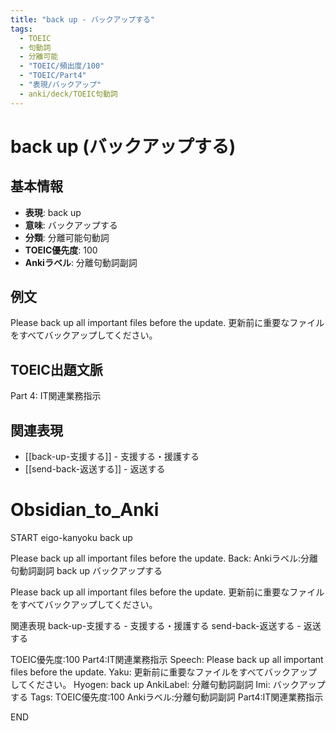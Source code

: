 ```yaml
---
title: "back up - バックアップする"
tags:
  - TOEIC
  - 句動詞
  - 分離可能
  - "TOEIC/頻出度/100"
  - "TOEIC/Part4"
  - "表現/バックアップ"
  - anki/deck/TOEIC句動詞
---
```


# back up (バックアップする)

## 基本情報
- **表現**: back up
- **意味**: バックアップする
- **分類**: 分離可能句動詞
- **TOEIC優先度**: 100
- **Ankiラベル**: 分離句動詞副詞

## 例文
Please back up all important files before the update.
更新前に重要なファイルをすべてバックアップしてください。

## TOEIC出題文脈
Part 4: IT関連業務指示

## 関連表現
- [[back-up-支援する]] - 支援する・援護する
- [[send-back-返送する]] - 返送する

# Obsidian_to_Anki
START
eigo-kanyoku
back up

Please back up all important files before the update.
Back: 
Ankiラベル:分離句動詞副詞
back up
バックアップする

Please back up all important files before the update.
更新前に重要なファイルをすべてバックアップしてください。

関連表現
back-up-支援する - 支援する・援護する
send-back-返送する - 返送する

TOEIC優先度:100
Part4:IT関連業務指示
Speech: Please back up all important files before the update.
Yaku: 更新前に重要なファイルをすべてバックアップしてください。
Hyogen: back up
AnkiLabel: 分離句動詞副詞
Imi: バックアップする
Tags: TOEIC優先度:100 Ankiラベル:分離句動詞副詞 Part4:IT関連業務指示
<!--ID: 1751043183019-->
END
